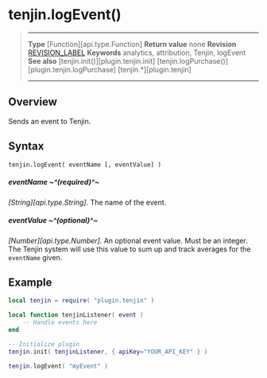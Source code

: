 # tenjin.logEvent()

> --------------------- ------------------------------------------------------------------------------------------
> __Type__              [Function][api.type.Function]
> __Return value__		none
> __Revision__          [REVISION_LABEL](REVISION_URL)
> __Keywords__          analytics, attribution, Tenjin, logEvent
> __See also__			[tenjin.init()][plugin.tenjin.init]
>						[tenjin.logPurchase()][plugin.tenjin.logPurchase]
>						[tenjin.*][plugin.tenjin]
> --------------------- ------------------------------------------------------------------------------------------


## Overview

Sends an event to Tenjin.


## Syntax

	tenjin.logEvent( eventName [, eventValue] )

##### eventName ~^(required)^~
_[String][api.type.String]._ The name of the event.

##### eventValue ~^(optional)^~
_[Number][api.type.Number]._ An optional event value. Must be an integer. The Tenjin system will use this value to sum up and track averages for the `eventName` given.


## Example

``````lua
local tenjin = require( "plugin.tenjin" )

local function tenjinListener( event )
	-- Handle events here
end

-- Initialize plugin
tenjin.init( tenjinListener, { apiKey="YOUR_API_KEY" } )

tenjin.logEvent( "myEvent" )
``````
